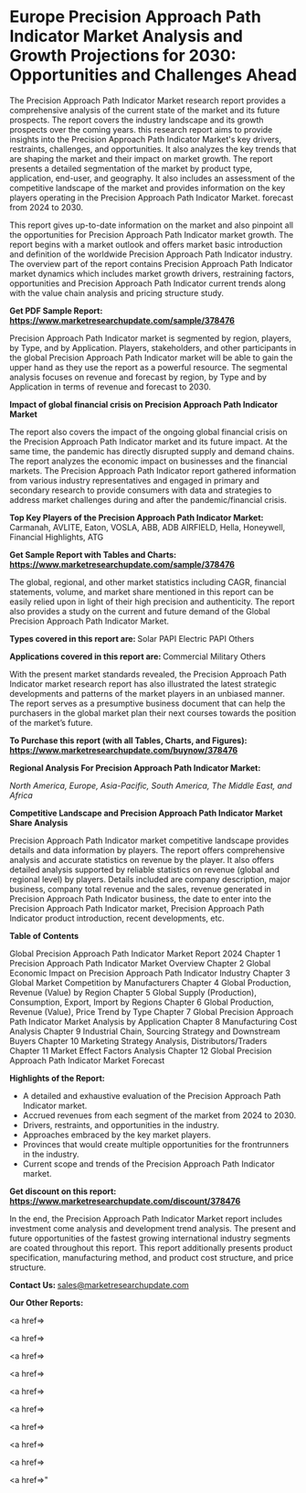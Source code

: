 # Europe Precision Approach Path Indicator Market Analysis and Growth Projections for 2030: Opportunities and Challenges Ahead

The Precision Approach Path Indicator Market research report provides a comprehensive analysis of the current state of the market and its future prospects. The report covers the industry landscape and its growth prospects over the coming years. this research report aims to provide insights into the Precision Approach Path Indicator Market's key drivers, restraints, challenges, and opportunities. It also analyzes the key trends that are shaping the market and their impact on market growth. The report presents a detailed segmentation of the market by product type, application, end-user, and geography. It also includes an assessment of the competitive landscape of the market and provides information on the key players operating in the Precision Approach Path Indicator Market. forecast from 2024 to 2030.

This report gives up-to-date information on the market and also pinpoint all the opportunities for Precision Approach Path Indicator market growth. The report begins with a market outlook and offers market basic introduction and definition of the worldwide Precision Approach Path Indicator industry. The overview part of the report contains Precision Approach Path Indicator market dynamics which includes market growth drivers, restraining factors, opportunities and Precision Approach Path Indicator current trends along with the value chain analysis and pricing structure study.

<strong><b>Get PDF Sample Report: <a href=https://www.marketresearchupdate.com/sample/378476>https://www.marketresearchupdate.com/sample/378476</a></b></strong>

Precision Approach Path Indicator market is segmented by region, players, by Type, and by Application. Players, stakeholders, and other participants in the global Precision Approach Path Indicator market will be able to gain the upper hand as they use the report as a powerful resource. The segmental analysis focuses on revenue and forecast by region, by Type and by Application in terms of revenue and forecast to 2030.

<strong><b>Impact of global financial crisis on Precision Approach Path Indicator Market</b></strong>

The report also covers the impact of the ongoing global financial crisis on the Precision Approach Path Indicator market and its future impact. At the same time, the pandemic has directly disrupted supply and demand chains. The report analyzes the economic impact on businesses and the financial markets. The Precision Approach Path Indicator report gathered information from various industry representatives and engaged in primary and secondary research to provide consumers with data and strategies to address market challenges during and after the pandemic/financial crisis.

<strong><b>Top Key Players of the Precision Approach Path Indicator Market:
</b></strong>Carmanah, AVLITE, Eaton, VOSLA, ABB, ADB AIRFIELD, Hella, Honeywell, Financial Highlights, ATG<strong><b>
</b></strong>

<strong><b>Get Sample Report with Tables and Charts: <a href=https://www.marketresearchupdate.com/sample/378476>https://www.marketresearchupdate.com/sample/378476</a></b></strong>

The global, regional, and other market statistics including CAGR, financial statements, volume, and market share mentioned in this report can be easily relied upon in light of their high precision and authenticity. The report also provides a study on the current and future demand of the Global Precision Approach Path Indicator Market.

<strong><b>Types covered in this report are:
</b></strong>Solar PAPI
Electric PAPI
Others<strong><b>
</b></strong>

<strong><b>Applications covered in this report are:
</b></strong>Commercial
Military
Others<strong><b>
</b></strong>

With the present market standards revealed, the Precision Approach Path Indicator market research report has also illustrated the latest strategic developments and patterns of the market players in an unbiased manner. The report serves as a presumptive business document that can help the purchasers in the global market plan their next courses towards the position of the market’s future.

<strong><b>To Purchase this report (with all Tables, Charts, and Figures): <a href=https://www.marketresearchupdate.com/buynow/378476>https://www.marketresearchupdate.com/buynow/378476</a></b></strong>

<strong><b>Regional Analysis For Precision Approach Path Indicator Market:</b></strong>

<em><i>North America, Europe, Asia-Pacific, South America, The Middle East, and Africa</i></em>

<strong><b>Competitive Landscape and Precision Approach Path Indicator Market Share Analysis</b></strong>

Precision Approach Path Indicator market competitive landscape provides details and data information by players. The report offers comprehensive analysis and accurate statistics on revenue by the player. It also offers detailed analysis supported by reliable statistics on revenue (global and regional level) by players. Details included are company description, major business, company total revenue and the sales, revenue generated in Precision Approach Path Indicator business, the date to enter into the Precision Approach Path Indicator market, Precision Approach Path Indicator product introduction, recent developments, etc.

<strong><b>Table of Contents</b></strong>

Global Precision Approach Path Indicator Market Report 2024
Chapter 1 Precision Approach Path Indicator Market Overview
Chapter 2 Global Economic Impact on Precision Approach Path Indicator Industry
Chapter 3 Global Market Competition by Manufacturers
Chapter 4 Global Production, Revenue (Value) by Region
Chapter 5 Global Supply (Production), Consumption, Export, Import by Regions
Chapter 6 Global Production, Revenue (Value), Price Trend by Type
Chapter 7 Global Precision Approach Path Indicator Market Analysis by Application
Chapter 8 Manufacturing Cost Analysis
Chapter 9 Industrial Chain, Sourcing Strategy and Downstream Buyers
Chapter 10 Marketing Strategy Analysis, Distributors/Traders
Chapter 11 Market Effect Factors Analysis
Chapter 12 Global Precision Approach Path Indicator Market Forecast

<strong><b>Highlights of the Report:</b></strong>

- A detailed and exhaustive evaluation of the Precision Approach Path Indicator market.
- Accrued revenues from each segment of the market from 2024 to 2030.
- Drivers, restraints, and opportunities in the industry.
- Approaches embraced by the key market players.
- Provinces that would create multiple opportunities for the frontrunners in the industry.
- Current scope and trends of the Precision Approach Path Indicator market.

<strong><b>Get discount on this report: <a href=https://www.marketresearchupdate.com/discount/378476>https://www.marketresearchupdate.com/discount/378476</a></b></strong>

In the end, the Precision Approach Path Indicator Market report includes investment come analysis and development trend analysis. The present and future opportunities of the fastest growing international industry segments are coated throughout this report. This report additionally presents product specification, manufacturing method, and product cost structure, and price structure.

<strong><b>Contact Us:
</b></strong>sales@marketresearchupdate.com

<strong>Our Other Reports:</strong>

<a href=></a>

<a href=></a>

<a href=></a>

<a href=></a>

<a href=></a>

<a href=></a>

<a href=></a>

<a href=></a>

<a href=></a>

<a href=></a>"
